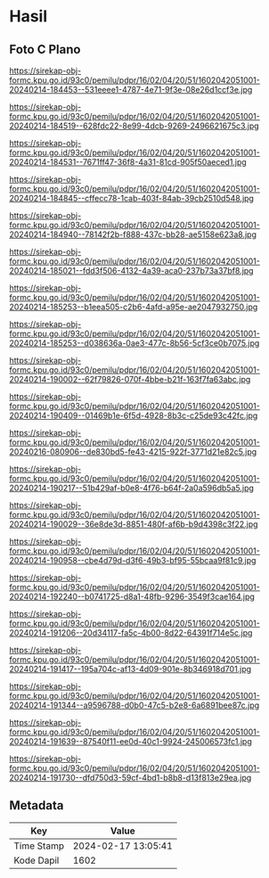 # Hasil

## Foto C Plano

https://sirekap-obj-formc.kpu.go.id/93c0/pemilu/pdpr/16/02/04/20/51/1602042051001-20240214-184453--531eeee1-4787-4e71-9f3e-08e26d1ccf3e.jpg

https://sirekap-obj-formc.kpu.go.id/93c0/pemilu/pdpr/16/02/04/20/51/1602042051001-20240214-184519--628fdc22-8e99-4dcb-9269-2496621675c3.jpg

https://sirekap-obj-formc.kpu.go.id/93c0/pemilu/pdpr/16/02/04/20/51/1602042051001-20240214-184531--7671ff47-36f8-4a31-81cd-905f50aeced1.jpg

https://sirekap-obj-formc.kpu.go.id/93c0/pemilu/pdpr/16/02/04/20/51/1602042051001-20240214-184845--cffecc78-1cab-403f-84ab-39cb2510d548.jpg

https://sirekap-obj-formc.kpu.go.id/93c0/pemilu/pdpr/16/02/04/20/51/1602042051001-20240214-184940--78142f2b-f888-437c-bb28-ae5158e623a8.jpg

https://sirekap-obj-formc.kpu.go.id/93c0/pemilu/pdpr/16/02/04/20/51/1602042051001-20240214-185021--fdd3f506-4132-4a39-aca0-237b73a37bf8.jpg

https://sirekap-obj-formc.kpu.go.id/93c0/pemilu/pdpr/16/02/04/20/51/1602042051001-20240214-185253--b1eea505-c2b6-4afd-a95e-ae2047932750.jpg

https://sirekap-obj-formc.kpu.go.id/93c0/pemilu/pdpr/16/02/04/20/51/1602042051001-20240214-185253--d038636a-0ae3-477c-8b56-5cf3ce0b7075.jpg

https://sirekap-obj-formc.kpu.go.id/93c0/pemilu/pdpr/16/02/04/20/51/1602042051001-20240214-190002--62f79826-070f-4bbe-b21f-163f7fa63abc.jpg

https://sirekap-obj-formc.kpu.go.id/93c0/pemilu/pdpr/16/02/04/20/51/1602042051001-20240214-190409--01469b1e-6f5d-4928-8b3c-c25de93c42fc.jpg

https://sirekap-obj-formc.kpu.go.id/93c0/pemilu/pdpr/16/02/04/20/51/1602042051001-20240216-080906--de830bd5-fe43-4215-922f-3771d21e82c5.jpg

https://sirekap-obj-formc.kpu.go.id/93c0/pemilu/pdpr/16/02/04/20/51/1602042051001-20240214-190217--51b429af-b0e8-4f76-b64f-2a0a596db5a5.jpg

https://sirekap-obj-formc.kpu.go.id/93c0/pemilu/pdpr/16/02/04/20/51/1602042051001-20240214-190029--36e8de3d-8851-480f-af6b-b9d4398c3f22.jpg

https://sirekap-obj-formc.kpu.go.id/93c0/pemilu/pdpr/16/02/04/20/51/1602042051001-20240214-190958--cbe4d79d-d3f6-49b3-bf95-55bcaa9f81c9.jpg

https://sirekap-obj-formc.kpu.go.id/93c0/pemilu/pdpr/16/02/04/20/51/1602042051001-20240214-192240--b0741725-d8a1-48fb-9296-3549f3cae164.jpg

https://sirekap-obj-formc.kpu.go.id/93c0/pemilu/pdpr/16/02/04/20/51/1602042051001-20240214-191206--20d34117-fa5c-4b00-8d22-64391f714e5c.jpg

https://sirekap-obj-formc.kpu.go.id/93c0/pemilu/pdpr/16/02/04/20/51/1602042051001-20240214-191417--195a704c-af13-4d09-901e-8b346918d701.jpg

https://sirekap-obj-formc.kpu.go.id/93c0/pemilu/pdpr/16/02/04/20/51/1602042051001-20240214-191344--a9596788-d0b0-47c5-b2e8-6a6891bee87c.jpg

https://sirekap-obj-formc.kpu.go.id/93c0/pemilu/pdpr/16/02/04/20/51/1602042051001-20240214-191639--87540f11-ee0d-40c1-9924-245006573fc1.jpg

https://sirekap-obj-formc.kpu.go.id/93c0/pemilu/pdpr/16/02/04/20/51/1602042051001-20240214-191730--dfd750d3-59cf-4bd1-b8b8-d13f813e29ea.jpg


## Metadata

| Key        | Value               |
| ---------- | ------------------- |
| Time Stamp | 2024-02-17 13:05:41 |
| Kode Dapil | 1602                |



